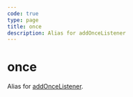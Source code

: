 ```yaml
---
code: true
type: page
title: once
description: Alias for addOnceListener
---
```


# once

Alias for [addOnceListener](/sdk/js/6/core-classes/kuzzle-event-emitteradd-once-listener/).
